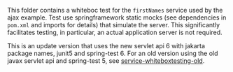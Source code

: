 This folder contains a whiteboc test for the `firstNames` service used by the ajax example.
Test use springframework static mocks (see dependencies in `pom.xml` and imports for details) that simulate the server. This significantly facilitates testing, in particular, an actual application server is not required.

This is an update version that uses the new servlet api 6 with jakarta package names, 
junit5 and spring-test 6. For an old version using the old javax servlet api and spring-test 5, see 
[service-whiteboxtesting-old](../service-whiteboxtesting-old). 


